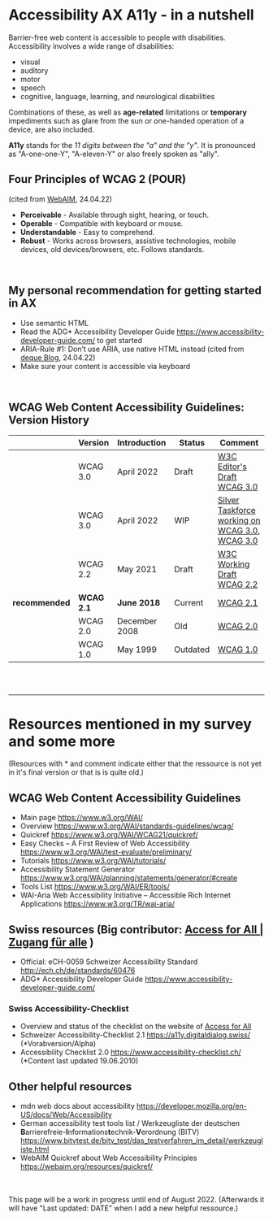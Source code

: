 # Accessibility AX A11y - in a nutshell
Barrier-free web content is accessible to people with disabilities. Accessibility involves a wide range of disabilities:
- visual
- auditory
- motor
- speech
- cognitive, language, learning, and neurological disabilities

Combinations of these, as well as **age-related** limitations or **temporary** impediments such as glare from the sun or one-handed operation of a device, are also included.

**A11y** stands for the *11 digits between the "a" and the "y"*. It is pronounced as "A-one-one-Y", "A-eleven-Y" or also freely spoken as "ally". <br>

## Four Principles of WCAG 2 (POUR)
(cited from [WebAIM](https://webaim.org/resources/quickref/), 24.04.22)
- **Perceivable** - Available through sight, hearing, or touch.
- **Operable** - Compatible with keyboard or mouse.
- **Understandable** - Easy to comprehend.
- **Robust** - Works across browsers, assistive technologies, mobile devices, old devices/browsers, etc. Follows standards.

<br>

## My personal recommendation for getting started in AX
- Use semantic HTML
- Read the ADG* Accessibility Developer Guide https://www.accessibility-developer-guide.com/ to get started
- ARIA-Rule #1: Don’t use ARIA, use native HTML instead (cited from [deque Blog](https://www.deque.com/blog/top-5-rules-of-aria/#:~:text=Rule%20%231%3A%20Don't,in%20HTML%2C%20then%20use%20ARIA.), 24.04.22)
- Make sure your content is accessible via keyboard


<br>


## WCAG Web Content Accessibility Guidelines: Version History


|          | Version      | Introduction          | Status         | Comment        |   
| --------------- | ------------ | ------------- | ------- | ------------------------------------------------------------------------------------------------------------------------------------------------ | 
|                 | WCAG 3.0     | April 2022    | Draft   | [W3C Editor's Draft WCAG 3.0](https://w3c.github.io/silver/guidelines/)                                                                                   |    
|                 | WCAG 3.0     | April 2022    | WIP     | [Silver Taskforce working on WCAG 3.0](https://w3c.github.io/silver/), [WCAG 3.0](https://www.w3.org/WAI/standards-guidelines/wcag/wcag3-intro/) |    
|                 | WCAG 2.2     | May 2021      | Draft   | [W3C Working Draft WCAG 2.2](https://www.w3.org/TR/WCAG22/)                                                                                               |  
| **recommended** | **WCAG 2.1** | **June 2018** | Current | [WCAG 2.1](https://www.w3.org/TR/WCAG21/)     |
|                 | WCAG 2.0     | December 2008 | Old    |  [WCAG 2.0](https://www.w3.org/TR/WCAG20/)                                                                                                                                                |   
|                 | WCAG 1.0     | May 1999      | Outdated     |  [WCAG 1.0](https://www.w3.org/TR/WAI-WEBCONTENT/) |  


<br><br>
___

# Resources mentioned in my survey and some more

(Resources with * and comment indicate either that the ressource is not yet in it's final version or that is is quite old.)

## WCAG Web Content Accessibility Guidelines 
- Main page https://www.w3.org/WAI/ 
- Overview https://www.w3.org/WAI/standards-guidelines/wcag/ 
- Quickref https://www.w3.org/WAI/WCAG21/quickref/
- Easy Checks – A First Review of Web Accessibility https://www.w3.org/WAI/test-evaluate/preliminary/
- Tutorials https://www.w3.org/WAI/tutorials/
- Accessibility Statement Generator https://www.w3.org/WAI/planning/statements/generator/#create
- Tools List https://www.w3.org/WAI/ER/tools/
- WAI-Aria Web Accessibility Initiative – Accessible Rich Internet Applications https://www.w3.org/TR/wai-aria/

## Swiss resources (Big contributor: <a href="https://www.access-for-all.ch/ch/">Access for All | Zugang für alle</a> )
- Official: eCH-0059 Schweizer Accessibility Standard http://ech.ch/de/standards/60476 
- ADG* Accessibility Developer Guide https://www.accessibility-developer-guide.com/ 

### Swiss Accessibility-Checklist
- Overview and status of the checklist on the website of [Access for All](https://www.access-for-all.ch/ch/barrierefreiheit/barrierefreies-webdesign/accessibility-checkliste-2-1.html)
- Schweizer Accessibility-Checklist 2.1 https://a11y.digitaldialog.swiss/ (*Vorabversion/Alpha) 
- Accessibility Checklist 2.0 https://www.accessibility-checklist.ch/ (*Content last updated 19.06.2010) 

## Other helpful resources
- mdn web docs about accessibility https://developer.mozilla.org/en-US/docs/Web/Accessibility 
- German accessibility test tools list / Werkzeugliste der deutschen **B**arrierefreie-**I**nformations**t**echnik-**V**erordnung (BITV) https://www.bitvtest.de/bitv_test/das_testverfahren_im_detail/werkzeugliste.html 
- WebAIM Quickref about Web Accessibility Principles https://webaim.org/resources/quickref/ 


<br><br>
This page will be a work in progress until end of August 2022. (Afterwards it will have "Last updated: DATE" when I add a new helpful ressource.)